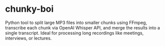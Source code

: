 # chunky-boi
Python tool to split large MP3 files into smaller chunks using FFmpeg, transcribe each chunk via OpenAI Whisper API, and merge the results into a single transcript. Ideal for processing long recordings like meetings, interviews, or lectures.
